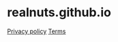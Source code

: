 # realnuts.github.io
[Privacy policy](https://realnuts.github.io/privacy.html)
[Terms](https://realnuts.github.io/terms.html)
